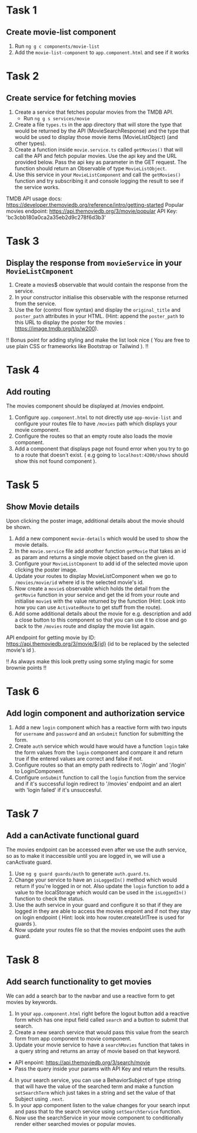 # Task 1

## Create movie-list component

1. Run `ng g c components/movie-list`
2. Add the `movie-list-component` to `app.component.html` and see if it works

# Task 2

## Create service for fetching movies

1. Create a service that fetches popular movies from the TMDB API.
   - Run `ng g s services/movie`
2. Create a file `types.ts` in the app directory that will store the type that would be returned by the API (MovieSearchResponse) and the type that would be used to display those movie items (MovieListObject) (and other types).
3. Create a function inside `movie.service.ts` called `getMovies()` that will call the API and fetch popular movies. Use the api key and the URL provided below. Pass the api key as parameter in the GET request. The function should return an Observable of type `MovieListObject`.
4. Use this service in your `MovieListComponent` and call the `getMovies()` function and try subscribing it and console logging the result to see if the service works.

TMDB API usage docs: https://developer.themoviedb.org/reference/intro/getting-started
Popular movies endpoint: https://api.themoviedb.org/3/movie/popular
API Key: 'bc3cbb180a0ca2a35eb2d9c278f6d3b3'

# Task 3

## Display the response from `movieService` in your `MovieListCmponent`

1. Create a movies$ observable that would contain the response from the service.
2. In your constructor initialise this observable with the response returned from the service.
3. Use the for (control flow syntax) and display the `original_title` and `poster_path` attributes in your HTML. (Hint: append the `poster_path` to this URL to display the poster for the movies : https://image.tmdb.org/t/p/w200).

!! Bonus point for adding styling and make the list look nice ( You are free to use plain CSS or frameworks like Bootstrap or Tailwind ). !!

# Task 4

## Add routing

The movies component should be displayed at /movies endpoint.

1. Configure `app.component.html` to not directly use `app-movie-list` and configure your routes file to have `/movies` path which displays your movie component.
2. Configure the routes so that an empty route also loads the movie component.
3. Add a component that displays page not found error when you try to go to a route that doesn't exist. ( e.g going to `localhost:4200/shows` should show this not found component ).

# Task 5

## Show Movie details

Upon clicking the poster image, additional details about the movie should be shown.

1. Add a new component `movie-details` which would be used to show the movie details.
2. In the `movie.service` file add another function `getMovie` that takes an id as param and returns a single movie object based on the given id.
3. Configure your `MovieListCmponent` to add id of the selected movie upon clicking the poster image.
4. Update your routes to display MovieListComponent when we go to `/movies/movie/id` where id is the selected movie's id.
5. Now create a `movie$` observable which holds the detail from the `getMovie` function in your service and get the id from your route and initialise `movie$` with the value returned by the function (Hint: Look into how you can use `ActivatedRoute` to get stuff from the route).
6. Add some additional details about the movie for e.g. description and add a close button to this component so that you can use it to close and go back to the `/movies` route and display the movie list again.

API endpoint for getting movie by ID: https://api.themoviedb.org/3/movie/${id} (id to be replaced by the selected movie's id ).

!! As always make this look pretty using some styling magic for some brownie points !!

# Task 6

## Add login component and authorization service

1. Add a new `login` component which has a reactive form with two inputs for `username` and `password` and an `onSubmit` function for submitting the form.
2. Create `auth` service which would have would have a function `login` take the form values from the `login` component and compare it and return true if the entered values are correct and false if not.
3. Configure routes so that an empty path redirects to '/login' and '/login' to LoginComponent.
4. Configure `onSubmit` function to call the `login` function from the service and if it's successful login redirect to '/movies' endpoint and an alert with 'login failed' if it's unsuccesful.

# Task 7

## Add a canActivate functional guard

The movies endpoint can be accessed even after we use the auth service, so as to make it inaccessible until you are logged in, we will use a canActivate guard.

1. Use `ng g guard guards/auth` to generate `auth.guard.ts`.
2. Change your service to have an `isLoggedIn()` method which would return if you're logged in or not. Also update the `login` function to add a value to the localStorage which would can be used in the `isLoggedIn()` function to check the status.
3. Use the auth service in your guard and configure it so that if they are logged in they are able to access the movies enpoint and if not they stay on login endpoint ( Hint: look into how router.createUrlTree is used for guards ).
4. Now update your routes file so that the movies endpoint uses the auth guard.

# Task 8

## Add search functionality to get movies

We can add a search bar to the navbar and use a reactive form to get movies by keywords.

1. In your `app.component.html` right before the logout button add a reactive form which has one input field called `search` and a button to submit that search.
2. Create a new search service that would pass this value from the search form from app component to movie component.
3. Update your movie service to have a `searchMovies` function that takes in a query string and returns an array of movie based on that keyword.

- API enpoint: https://api.themoviedb.org/3/search/movie
- Pass the query inside your params with API Key and return the results.

4. In your search service, you can use a BehaviorSubject of type string that will have the value of the searched term and make a function `setSearchTerm` which just takes in a string and set the value of that Subject using `.next`.
5. In your app component listen to the value changes for your search input and pass that to the search service using `setSearchService` function.
6. Now use the searchService in your movie component to conditionally render either searched movies or popular movies.
